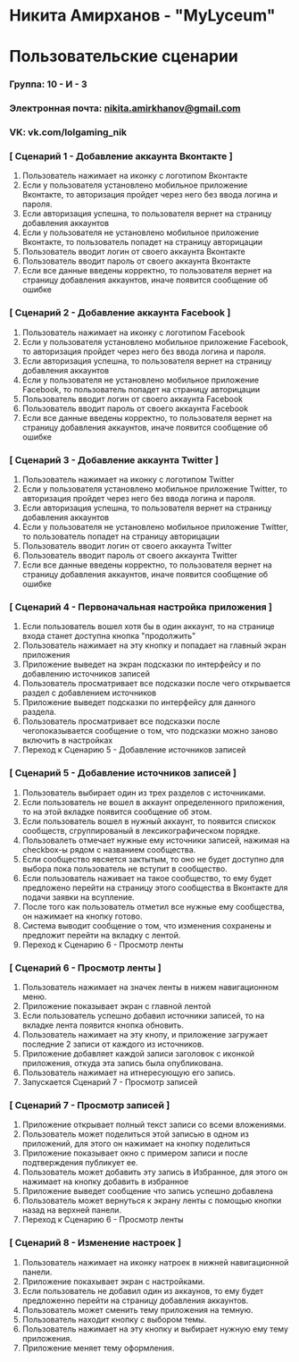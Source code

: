 # Никита Амирханов - "MyLyceum"
# Пользовательские сценарии

### Группа: 10 - И - 3
### Электронная почта: nikita.amirkhanov@gmail.com
### VK: vk.com/lolgaming_nik


### [ Сценарий 1 - Добавление аккаунта Вконтакте ]

1. Пользователь нажимает на иконку с логотипом Вконтакте
2. Если у пользователя установлено мобильное приложение Вконтакте, то авторизация пройдет через него без ввода логина и пароля.
3. Если авторизация успешна, то пользователя вернет на страницу добавления аккаунтов
4. Если у пользователя не установлено мобильное приложение Вконтакте, то пользователь попадет на страницу авторицации
4. Пользователь вводит логин от своего аккаунта Вконтакте
5. Пользователь вводит пароль от своего аккаунта Вконтакте
6. Если все данные введены корректно, то пользователя вернет на страницу добавления аккаунтов, иначе появится сообщение об ошибке

### [ Сценарий 2 - Добавление аккаунта Facebook ]

1. Пользователь нажимает на иконку с логотипом Facebook
2. Если у пользователя установлено мобильное приложение Facebook, то авторизация пройдет через него без ввода логина и пароля.
3. Если авторизация успешна, то пользователя вернет на страницу добавления аккаунтов
4. Если у пользователя не установлено мобильное приложение Facebook, то пользователь попадет на страницу авторицации
4. Пользователь вводит логин от своего аккаунта Facebook
5. Пользователь вводит пароль от своего аккаунта Facebook
6. Если все данные введены корректно, то пользователя вернет на страницу добавления аккаунтов, иначе появится сообщение об ошибке


### [ Сценарий 3 - Добавление аккаунта Twitter ]

1. Пользователь нажимает на иконку с логотипом Twitter
2. Если у пользователя установлено мобильное приложение Twitter, то авторизация пройдет через него без ввода логина и пароля.
3. Если авторизация успешна, то пользователя вернет на страницу добавления аккаунтов
4. Если у пользователя не установлено мобильное приложение Twitter, то пользователь попадет на страницу авторицации
4. Пользователь вводит логин от своего аккаунта Twitter
5. Пользователь вводит пароль от своего аккаунта Twitter
6. Если все данные введены корректно, то пользователя вернет на страницу добавления аккаунтов, иначе появится сообщение об ошибке

### [ Сценарий 4 - Первоначальная настройка приложения ]
1. Если пользователь вошел хотя бы в один аккаунт, то на странице входа станет доступна кнопка "продолжить"
2. Пользователь нажимает на эту кнопку и попадает на главный экран приложения
3. Приложение выведет на экран подсказки по интерфейсу и по добавлению источников записей
4. Пользователь просматривает все подсказки после чего открывается раздел с добавлением источников
5. Приложение выведет подсказки по интерфейсу для данного раздела.
6. Пользователь просматривает все подсказки после чегопоказывается сообщение о том, что подсказки можно заново включить в настройках
7. Переход к Сценарию 5 - Добавление источников записей 


### [ Сценарий 5 - Добавление источников записей ]
1. Пользователь выбирает один из трех разделов с источниками.
2. Если пользователь не вошел в аккаунт определенного приложения, то на этой вкладке появится сообщение об этом.
3. Если пользователь вошел в нужный аккаунт, то появится спискок сообществ, сгруппированый в лексикографическом порядке.
4. Пользовалеть отмечает нужные ему источники записей, нажимая на checkbox-ы рядом с названием сообщества.
5. Если сообщество явсяется зактытым, то оно не будет доступно для выбора пока пользователь не вступит в сообщество.
6. Если пользователь наживает на такое сообщество, то ему будет предложено перейти на страницу этого сообщества в Вконтакте для подачи заявки на всупление.
7. После того как пользователь отметил все нужные ему сообщества, он нажимает на кнопку готово.
8. Система выводит сообщение о том, что изменения сохранены и предложит перейти на вкладку с лентой.
9. Переход к Сценарию 6 - Просмотр ленты

### [ Сценарий 6 - Просмотр ленты ]
1. Пользователь нажимает на значек ленты в нижем навигационном меню.
2. Приложение показывает экран с главной лентой
3. Если пользователь успешно добавил источники записей, то на вкладке лента появится кнопка обновить.
4. Пользователь нажимает на эту кнопу, и приложение загружает последние 2 записи от каждого из источников. 
5. Приложение добавляет каждой записи заголовок с иконкой приложения, откуда эта запись была опубликована.
6. Пользователь нажимает на итнересующую его запись.
7. Запускается Сценарий 7 - Просмотр записей 

### [ Сценарий 7 - Просмотр записей ]
1. Приложение открывает полный текст записи со всеми вложениями.
2. Пользователь может поделиться этой записью в одном из приложений, для этого он нажимает на кнопку поделиться
3. Приложение показывает окно с примером записи и после подтверждения публикует ее.
4. Пользователь может добавить эту запись в Избранное, для этого он нажимает на кнопку добавить в избранное
5. Приложение выведет сообщение что запись успешно добавлена
6. Пользователь может вернуться к экрану ленты с помощью кнопки назад на верхней панели.
7. Переход к Сценарию 6 - Просмотр ленты 


### [ Сценарий 8 - Изменение настроек ]
1. Пользователь нажимает на иконку натроек в нижней навигационной панели.
2. Приложение покахывает экран с настройками.
3. Если пользователь не добавил один из аккаунов, то ему будет предложенно перейти на страницу добавления аккаунтов.
4. Пользователь может сменить тему приложения на темную. 
5. Пользователь находит кнопку с выбором темы.
6. Пользователь нажимает на эту кнопку и выбирает нужную ему тему приложения.
7. Приложение меняет тему оформления.
